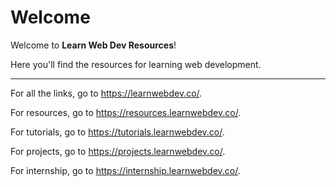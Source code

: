 # Welcome

Welcome to **Learn Web Dev Resources**!

Here you'll find the resources for learning web development.

---

For all the links, go to <https://learnwebdev.co/>.

For resources, go to <https://resources.learnwebdev.co/>.

For tutorials, go to <https://tutorials.learnwebdev.co/>.

For projects, go to <https://projects.learnwebdev.co/>.

For internship, go to <https://internship.learnwebdev.co/>.